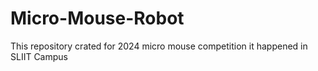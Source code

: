 # Micro-Mouse-Robot
This repository crated for 2024 micro mouse competition it happened  in SLIIT Campus 
